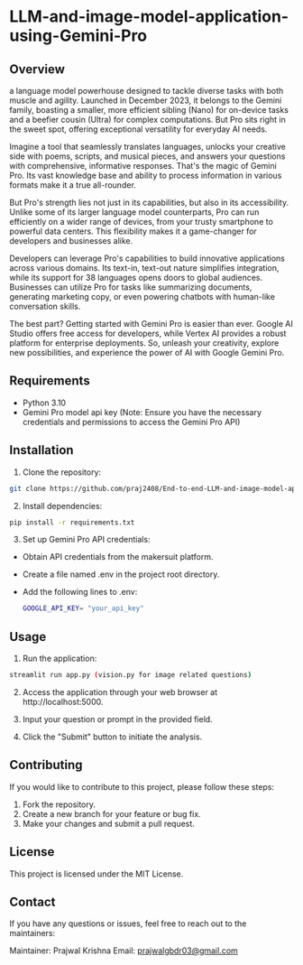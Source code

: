 # LLM-and-image-model-application-using-Gemini-Pro

## Overview
a language model powerhouse designed to tackle diverse tasks with both muscle and agility. Launched in December 2023, it belongs to the Gemini family, boasting a smaller, more efficient sibling (Nano) for on-device tasks and a beefier cousin (Ultra) for complex computations. But Pro sits right in the sweet spot, offering exceptional versatility for everyday AI needs.

Imagine a tool that seamlessly translates languages, unlocks your creative side with poems, scripts, and musical pieces, and answers your questions with comprehensive, informative responses. That's the magic of Gemini Pro. Its vast knowledge base and ability to process information in various formats make it a true all-rounder.

But Pro's strength lies not just in its capabilities, but also in its accessibility. Unlike some of its larger language model counterparts, Pro can run efficiently on a wider range of devices, from your trusty smartphone to powerful data centers. This flexibility makes it a game-changer for developers and businesses alike.

Developers can leverage Pro's capabilities to build innovative applications across various domains. Its text-in, text-out nature simplifies integration, while its support for 38 languages opens doors to global audiences. Businesses can utilize Pro for tasks like summarizing documents, generating marketing copy, or even powering chatbots with human-like conversation skills.

The best part? Getting started with Gemini Pro is easier than ever. Google AI Studio offers free access for developers, while Vertex AI provides a robust platform for enterprise deployments. So, unleash your creativity, explore new possibilities, and experience the power of AI with Google Gemini Pro.

## Requirements
- Python 3.10
- Gemini Pro model api key (Note: Ensure you have the necessary credentials and permissions to access the Gemini Pro API)

## Installation
1. Clone the repository:
```bash
git clone https://github.com/praj2408/End-to-end-LLM-and-image-model-application-using-Gemini-Pro/
```

2. Install dependencies:
```bash
pip install -r requirements.txt
```

3. Set up Gemini Pro API credentials:
 - Obtain API credentials from the makersuit platform.

 - Create a file named .env in the project root directory.

 - Add the following lines to .env:
   ```bash
   GOOGLE_API_KEY= "your_api_key"
   ```

## Usage
1. Run the application:
```bash
streamlit run app.py (vision.py for image related questions)
```
2. Access the application through your web browser at http://localhost:5000.

3. Input your question or prompt in the provided field.

4. Click the "Submit" button to initiate the analysis.


## Contributing
If you would like to contribute to this project, please follow these steps:

1. Fork the repository.
2. Create a new branch for your feature or bug fix.
3. Make your changes and submit a pull request.


## License
This project is licensed under the MIT License.

## Contact
If you have any questions or issues, feel free to reach out to the maintainers:

Maintainer: Prajwal Krishna
Email: prajwalgbdr03@gmail.com
